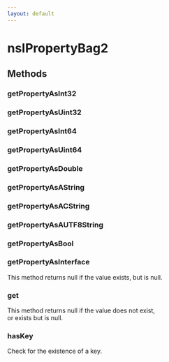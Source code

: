 ```yaml
---
layout: default
---
```


# nsIPropertyBag2 #

## Methods ##

### getPropertyAsInt32 ###

### getPropertyAsUint32 ###

### getPropertyAsInt64 ###

### getPropertyAsUint64 ###

### getPropertyAsDouble ###

### getPropertyAsAString ###

### getPropertyAsACString ###

### getPropertyAsAUTF8String ###

### getPropertyAsBool ###

### getPropertyAsInterface ###
  
This method returns null if the value exists, but is null.  
  

### get ###
  
This method returns null if the value does not exist,  
or exists but is null.  
  

### hasKey ###
  
Check for the existence of a key.  
  
